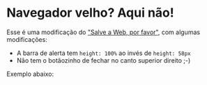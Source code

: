 ﻿Navegador velho? Aqui não!
===============================

Esse é uma modificação do ["Salve a Web, por favor"](https://github.com/globocom/sawpf), com algumas modificações:

* A barra de alerta tem `height: 100%` ao invés de `height: 58px`
* Não tem o botãozinho de fechar no canto superior direito ;-)

Exemplo abaixo:

